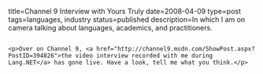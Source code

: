 title=Channel 9 Interview with Yours Truly
date=2008-04-09
type=post
tags=languages, industry
status=published
description=In which I am on camera talking about languages, academics, and practitioners.
~~~~~~

<p>Over on Channel 9, <a href="http://channel9.msdn.com/ShowPost.aspx?PostID=394826">the video interview recorded with me during Lang.NET</a> has gone live. Have a look, tell me what you think.</p>
 